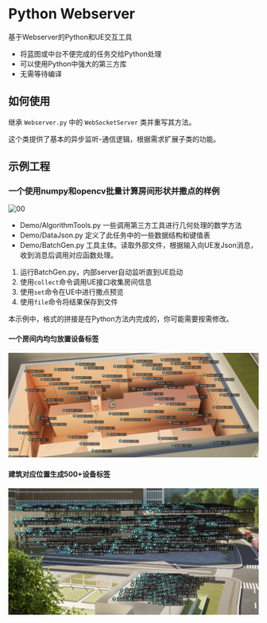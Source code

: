 # Python Webserver

基于Webserver的Python和UE交互工具



- 将蓝图或中台不便完成的任务交给Python处理
- 可以使用Python中强大的第三方库
- 无需等待编译

## 如何使用

 继承 `Webserver.py` 中的 `WebSocketServer` 类并重写其方法。

 这个类提供了基本的异步监听-通信逻辑，根据需求扩展子类的功能。

## 示例工程


### 一个使用numpy和opencv批量计算房间形状并撒点的样例

![00](./Demo/00.gif)
- Demo/AlgorithmTools.py 一些调用第三方工具进行几何处理的数学方法
- Demo/DataJson.py 定义了此任务中的一些数据结构和键值表
- Demo/BatchGen.py 工具主体。读取外部文件，根据输入向UE发Json消息，收到消息后调用对应函数处理。

1. 运行BatchGen.py，内部server自动监听直到UE启动
2. 使用`collect`命令调用UE接口收集房间信息
3. 使用`set`命令在UE中进行撒点预览
4. 使用`file`命令将结果保存到文件

本示例中，格式的拼接是在Python方法内完成的，你可能需要按需修改。

#### 一个房间内均匀放置设备标签
![02](./Demo/02.png)
#### 建筑对应位置生成500+设备标签
![03](./Demo/03.png)
